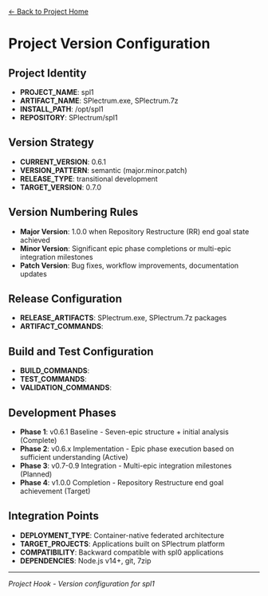 [← Back to Project Home](../../../README.md)

# Project Version Configuration

## Project Identity
- **PROJECT_NAME**: spl1
- **ARTIFACT_NAME**: SPlectrum.exe, SPlectrum.7z
- **INSTALL_PATH**: /opt/spl1
- **REPOSITORY**: SPlectrum/spl1

## Version Strategy
- **CURRENT_VERSION**: 0.6.1
- **VERSION_PATTERN**: semantic (major.minor.patch)
- **RELEASE_TYPE**: transitional development
- **TARGET_VERSION**: 0.7.0

## Version Numbering Rules
- **Major Version**: 1.0.0 when Repository Restructure (RR) end goal state achieved
- **Minor Version**: Significant epic phase completions or multi-epic integration milestones
- **Patch Version**: Bug fixes, workflow improvements, documentation updates

## Release Configuration
- **RELEASE_ARTIFACTS**: SPlectrum.exe, SPlectrum.7z packages
- **ARTIFACT_COMMANDS**: 

## Build and Test Configuration
- **BUILD_COMMANDS**: 
- **TEST_COMMANDS**: 
- **VALIDATION_COMMANDS**: 

## Development Phases
- **Phase 1**: v0.6.1 Baseline - Seven-epic structure + initial analysis (Complete)
- **Phase 2**: v0.6.x Implementation - Epic phase execution based on sufficient understanding (Active)
- **Phase 3**: v0.7-0.9 Integration - Multi-epic integration milestones (Planned)
- **Phase 4**: v1.0.0 Completion - Repository Restructure end goal achievement (Target)

## Integration Points
- **DEPLOYMENT_TYPE**: Container-native federated architecture
- **TARGET_PROJECTS**: Applications built on SPlectrum platform
- **COMPATIBILITY**: Backward compatible with spl0 applications
- **DEPENDENCIES**: Node.js v14+, git, 7zip

---

*Project Hook - Version configuration for spl1*
